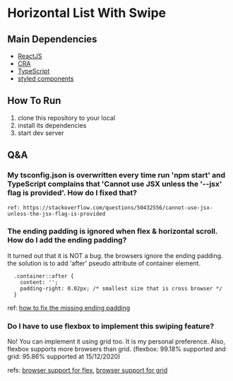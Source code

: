 # Horizontal List With Swipe 

## Main Dependencies

  * [ReactJS](https://reactjs.org/)
  * [CRA](https://github.com/facebook/create-react-app)
  * [TypeScript](https://www.typescriptlang.org/)
  * [styled components](https://styled-components.com/)

## How To Run 

  1. clone this repository to your local
  2. install its dependencies
  3. start dev server 
  
## Q&A

  ### My tsconfig.json is overwritten every time run 'npm start' and TypeScript complains that 'Cannot use JSX unless the '--jsx' flag is provided'. How do I fixed that?

    ref: https://stackoverflow.com/questions/50432556/cannot-use-jsx-unless-the-jsx-flag-is-provided

  
  ### The ending padding is ignored when flex & horizontal scroll. How do I add the ending padding?

  It turned out that it is NOT a bug. the browsers ignore the ending padding. the solution is to add 'after' pseudo attribute of container element.
  ```
    .container::after {
      content: '';
      padding-right: 0.02px; /* smallest size that is cross browser */
    }
  ```

   ref: [how to fix the missing ending padding](https://webplatform.news/issues/2019-08-07)
  
  ### Do I have to use flexbox to implement this swiping feature?
  
  No! You can implement it using grid too. It is my personal preference. Also, flexbox supports more browsers than grid. (flexbox: 99.18% supported and grid: 95.86% supported at 15/12/2020) 
    
  refs: [browser support for flex](https://caniuse.com/?search=flex), [browser support for grid](https://caniuse.com/?search=grid)
